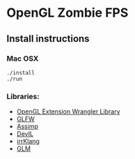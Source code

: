 OpenGL Zombie FPS
=================

Install instructions
----------------
### Mac OSX
	./install
	./run

### Libraries:
* [OpenGL Extension Wrangler Library]
* [GLFW]
* [Assimp]
* [DevIL]
* [irrKlang]
* [GLM]

[OpenGL Extension Wrangler Library]:http://glew.sourceforge.net
[GLFW]: http://www.glfw.org
[Assimp]: http://assimp.sourceforge.net
[DevIL]: http://openil.sourceforge.net
[irrKlang]: http://www.ambiera.com/irrklang/
[GLM]: http://glm.g-truc.net/0.9.6/index.html
